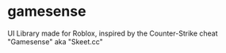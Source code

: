 # gamesense
UI Library made for Roblox, inspired by the Counter-Strike cheat "Gamesense" aka "Skeet.cc"
